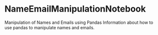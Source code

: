 # NameEmailManipulationNotebook
Manipulation of Names and Emails using Pandas
Information about how to use pandas to manipulate names and emails.
